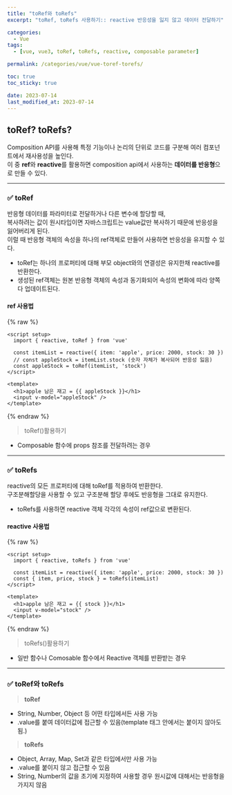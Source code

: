 ```yaml
---
title: "toRef와 toRefs"
excerpt: "toRef, toRefs 사용하기:: reactive 반응성을 잃지 않고 데이터 전달하기"

categories:
  - Vue
tags:
  - [vue, vue3, toRef, toRefs, reactive, composable parameter]

permalink: /categories/vue/vue-toref-torefs/

toc: true
toc_sticky: true

date: 2023-07-14
last_modified_at: 2023-07-14
---
```


## toRef? toRefs?

Composition API를 사용해 특정 기능이나 논리의 단위로 코드를 구분해 여러 컴포넌트에서 재사용성을 높인다.<br>
이 중 **ref**와 **reactive**를 활용하면 composition api에서 사용하는 **데이터를 반응형**으로 만들 수 있다.

***

### ✅ toRef

반응형 데이터를 파라미터로 전달하거나 다른 변수에 할당할 때,<br>
복사하려는 값이 원시타입이면 자바스크립트는 value값만 복사하기 때문에 반응성을 잃어버리게 된다.<br>
이럴 때 반응형 객체의 속성을 하나의 ref객체로 만들어 사용하면 반응성을 유지할 수 있다.<br>
- toRef는 하나의 프로퍼티에 대해 부모 object와의 연결성은 유지한채 reactive를 반환한다.<br>
- 생성된 ref객체는 원본 반응형 객체의 속성과 동기화되어 속성의 변화에 따라 양쪽 다 업데이트된다.

#### ref 사용법

{% raw %}

```vue
<script setup>
  import { reactive, toRef } from 'vue'

  const itemList = reactive({ item: 'apple', price: 2000, stock: 30 })
  // const appleStock = itemList.stock (숫자 자체가 복사되어 반응성 잃음)
  const appleStock = toRef(itemList, 'stock')
</script>

<template>
  <h1>apple 남은 재고 = {{ appleStock }}</h1>
  <input v-model="appleStock" />
</template>
```

{% endraw %}

> toRef()활용하기<br>
- Composable 함수에 props 참조를 전달하려는 경우

***

### ✅ toRefs

reactive의 모든 프로퍼티에 대해 toRef를 적용하여 반환한다.<br>
구조분해할당을 사용할 수 있고 구조분해 할당 후에도 반응형을 그대로 유지한다.<br>
- toRefs를 사용하면 reactive 객체 각각의 속성이 ref값으로 변환된다.

#### reactive 사용법

{% raw %}

```vue
<script setup>
  import { reactive, toRefs } from 'vue'

  const itemList = reactive({ item: 'apple', price: 2000, stock: 30 })
  const { item, price, stock } = toRefs(itemList)
</script>

<template>
  <h1>apple 남은 재고 = {{ stock }}</h1>
  <input v-model="stock" />
</template>
```

{% endraw %}

> toRefs()활용하기<br>
- 일반 함수나 Comosable 함수에서 Reactive 객체를 반환받는 경우

***

### ✅ toRef와 toRefs

> **toRef**<br/>
- String, Number, Object 등 어떤 타입에서든 사용 가능<br/>
- .value를 붙여 데이터값에 접근할 수 있음(template 태그 안에서는 붙이지 않아도됨.)

> **toRefs**<br/>
- Object, Array, Map, Set과 같은 타입에서만 사용 가능<br/>
- .value를 붙이지 않고 접근할 수 있음<br/>
- String, Number의 값을 초기에 지정하여 사용할 경우 원시값에 대해서는 반응형을 가지지 않음
